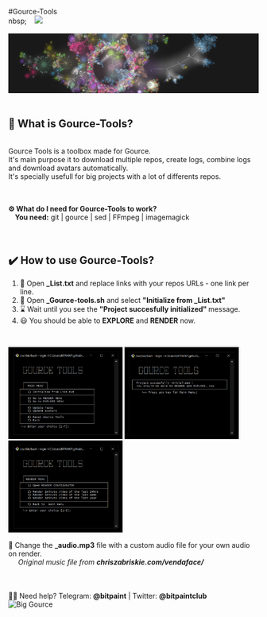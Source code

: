  #Gource-Tools                         <br>
nbsp;&nbsp;&nbsp;&nbsp; <img src="https://img.shields.io/badge/License-MIT-orange.svg"> <br> <br>
 <img src="https://raw.githubusercontent.com/bitpaint/bitcoin-gources/main/gource/art/screenshoot.jpg" alt="Combined" width="690px"> <br> <br>


## <b>🍩 What is Gource-Tools?</b><br>
<br>
Gource Tools is a toolbox made for Gource.<br>
It's main purpose it to download multiple repos, create logs, combine logs and download avatars automatically. <br>
It's specially usefull for big projects with a lot of differents repos.<br>
<br>
<br>

 <b>⚙️ What do I need for Gource-Tools to work?</b><br>
<b>&nbsp;&nbsp;&nbsp;&nbsp;You need:</b> git | gource | sed | FFmpeg | imagemagick <br>
<br>
<br>
## <b>✔️ How to use Gource-Tools?</b><br>
1) 📜  Open <b>_List.txt</b> and replace links with your repos URLs - one link per line.<br>
2) 🧰  Open <b>_Gource-tools.sh</b> and select <b>"Initialize from _List.txt"</b> <br>
3) ⌛   Wait until you see the <b>"Project succesfully initialized" </b>message.<br>
4) 😃  You should be able to <b>EXPLORE</b> and <b>RENDER</b> now.<br>
<br>


<img src="https://raw.githubusercontent.com/bitpaint/Gource-Tools/main/src/img/mainmenu.jpg" alt="Main menu" width="230px">      <img src="https://raw.githubusercontent.com/bitpaint/Gource-Tools/main/src/img/initmenu.jpg" alt="Initialize menu" width="230px">      <img src="https://raw.githubusercontent.com/bitpaint/Gource-Tools/main/src/img/rendermenu.jpg" alt="Render menu" width="230px">


🎵 Change the <b>_audio.mp3</b> file with a custom audio file for your own audio on render.<br>
&nbsp;&nbsp;&nbsp;&nbsp; <i> Original music file from <b>chriszabriskie.com/vendaface/</b><br> </i>
<br> <br>
<br>
🙋‍♂️ Need help? Telegram: <b>@bitpaint</b> | Twitter: <b>@bitpaintclub<br></b>
 <img src="https://raw.githubusercontent.com/bitpaint/bitcoin-gources/main/gource/art/4k/2.png" alt="Big Gource" width="690px"> <br> <br>
